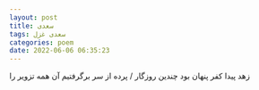 ```yaml
---
layout: post
title: سعدی
tags: سعدی غزل
categories: poem
date: 2022-06-06 06:35:23
---
```


زهد پیدا کفر پنهان بود چندین روزگار / پرده از سر برگرفتیم آن همه تزویر را
